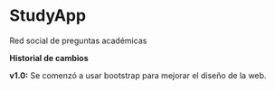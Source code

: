 # StudyApp
Red social de preguntas académicas

**Historial de cambios**

**v1.0:** Se comenzó a usar bootstrap para mejorar el diseño de la web.

